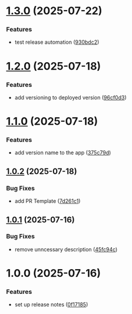 # [1.3.0](https://github.com/naveen3830/react-demo/compare/v1.2.0...v1.3.0) (2025-07-22)


### Features

* test release automation ([930bdc2](https://github.com/naveen3830/react-demo/commit/930bdc28d7f85dba94aa374fc7bbf42f68487b61))

# [1.2.0](https://github.com/naveen3830/react-demo/compare/v1.1.0...v1.2.0) (2025-07-18)


### Features

* add versioning to deployed version ([96cf0d3](https://github.com/naveen3830/react-demo/commit/96cf0d3b5347eb48e2281739749ea1e59c78438f))

# [1.1.0](https://github.com/naveen3830/react-demo/compare/v1.0.2...v1.1.0) (2025-07-18)


### Features

* add version name to the app ([375c79d](https://github.com/naveen3830/react-demo/commit/375c79dbcd22de2f292c733043f8c49e299a9b87))

## [1.0.2](https://github.com/naveen3830/react-demo/compare/v1.0.1...v1.0.2) (2025-07-18)


### Bug Fixes

* add PR Template ([7d261c1](https://github.com/naveen3830/react-demo/commit/7d261c17c6bd7f6d1fbc6f9a5aded266ac9c2240))

## [1.0.1](https://github.com/naveen3830/react-demo/compare/v1.0.0...v1.0.1) (2025-07-16)


### Bug Fixes

* remove unncessary description ([45fc94c](https://github.com/naveen3830/react-demo/commit/45fc94caea67c4363463041d8f3a92f26a0f8379))

# 1.0.0 (2025-07-16)


### Features

* set up release notes ([0f17185](https://github.com/naveen3830/react-demo/commit/0f17185595d5a67dc859717f7eb0aead23bbbaaf))
